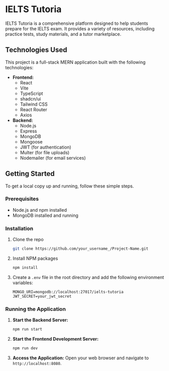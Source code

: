# IELTS Tutoria

IELTS Tutoria is a comprehensive platform designed to help students prepare for the IELTS exam. It provides a variety of resources, including practice tests, study materials, and a tutor marketplace.

## Technologies Used

This project is a full-stack MERN application built with the following technologies:

- **Frontend:**
  - React
  - Vite
  - TypeScript
  - shadcn/ui
  - Tailwind CSS
  - React Router
  - Axios
- **Backend:**
  - Node.js
  - Express
  - MongoDB
  - Mongoose
  - JWT (for authentication)
  - Multer (for file uploads)
  - Nodemailer (for email services)

## Getting Started

To get a local copy up and running, follow these simple steps.

### Prerequisites

- Node.js and npm installed
- MongoDB installed and running

### Installation

1. Clone the repo
   ```sh
   git clone https://github.com/your_username_/Project-Name.git
   ```
2. Install NPM packages
   ```sh
   npm install
   ```
3. Create a `.env` file in the root directory and add the following environment variables:
    ```
    MONGO_URI=mongodb://localhost:27017/ielts-tutoria
    JWT_SECRET=your_jwt_secret
    ```

### Running the Application

1.  **Start the Backend Server:**
    ```bash
    npm run start
    ```
2.  **Start the Frontend Development Server:**
    ```bash
    npm run dev
    ```
3.  **Access the Application:**
    Open your web browser and navigate to `http://localhost:8080`.

